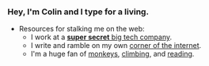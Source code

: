 ### Hey, I'm Colin and I type for a living. 

* Resources for stalking me on the web:
  * I work at a [**super secret** big tech company](https://www.youtube.com/watch?v=dQw4w9WgXcQ).
  * I write and ramble on my own [corner of the internet](https://www.colinbethea.com/).
  * I'm a huge fan of [monkeys](https://nationalzoo.si.edu/animals/emperor-tamarin), [climbing](https://www.youtube.com/watch?v=vcRBT9Q9jXM), and [reading](https://www.colinbethea.com/bookshelf).
